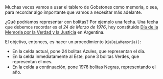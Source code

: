 Muchas veces vamos a usar el tablero de Gobstones como memoria, o sea, para recordar algo importante que vamos a necesitar más adelante. 

¿Qué podríamos representar con bolitas? Por ejemplo una fecha. Una fecha que debemos recordar es el _24 de Marzo de 1976_, hoy constituido [Día de la Memoria por la Verdad y la Justicia](http://www.me.gov.ar/efeme/24demarzo/index.html) en Argentina.

El objetivo, entonces, es hacer un procedimiento `DiaDeLaMemoria()`:

* En la celda actual, pone 24 bolitas Azules, que representan el día.
* En la celda inmediatamente al Este, pone 3 bolitas Verdes, que representan el mes.
* En la celda a continuación, pone 1976 bolitas Negras, representando el año.